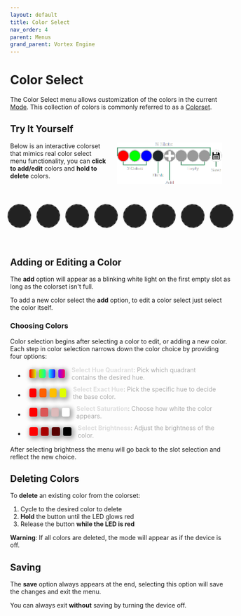 ```yaml
---
layout: default
title: Color Select
nav_order: 4
parent: Menus
grand_parent: Vortex Engine
---
```


<style>
.instructions-list {
  margin: 10px;
}

.instructions-list li span {
  font-weight: normal;
  color: #aaa;
  display: block;
}

.static-box-container {
  display: flex;
  align-items: center;
}

.static-box {
  width: 30px;
  height: 30px;
  margin-right: 5px;
  border-radius: 4px;
}

.instructions-list li strong {
  font-weight: bold;
  color: #DDD;
}

.static-box {
  width: 20px;
  height: 20px;
  margin-right: 7px;
  border-radius: 4px;
  display: inline-block;
  box-shadow: 3px 3px 10px 4px rgba(0, 0, 0, 0.3);
  vertical-align: middle;
}

.static-box-container {
  display: flex;
  align-items: center;
  margin: 10px;
}

.static-box-container span {
  margin-left: 8px;
  font-size: 14px;
}

.slot {
  min-width: 50px;
  min-height: 50px;
  width: 50px;
  height: 50px;
  margin: 6px;
  border-radius: 50%;
  line-height: 50px;
  cursor: pointer;
  position: relative;
  display: inline-block;
  text-align: center;
  border: 2px solid transparent;
  transition: transform 0.2s ease-in-out, box-shadow 0.2s ease-in-out, border-color 0.2s ease-in-out;  
}

.slot.empty:hover {
  box-shadow: none;
  transform: none;
}

.slot.empty {
  box-shadow: none;
  transform: none;
}

.slot:not(.empty):hover {
  transform: scale(1.1);
}

.empty {
  background-color: #222;
  border: 2px dashed #555;
  cursor: default; /* No pointer cursor for empty slots */
}

.add-slot {
  background-color: #444;
  display: flex;
  justify-content: center;
  align-items: center;
  cursor: pointer;
  border: 2px solid #666;
}

.plus-icon {
  font-size: 64px;
  color: #fff;
  font-weight: bold;
  font-family: 'Times New Roman';
}

.save-slot {
  background-color: #888;
  background-size: cover;
}

#slots-container {
  display: flex;
  justify-content: center;
  margin-top: 50px;
  margin-bottom: 60px;
}

#color-select-diagram {
  width:240px;
  float:right;
  margin:0;
  margin-left:20px;
  margin-right:20px;
  padding:0;
}

.dropdown {
  box-shadow: 5px 5px 10px 4px rgba(0, 0, 0, 0.4);
  border-radius: 12px;
  transition: all 0.3s ease-in-out;
}

.dropdown-option {
  transition: transform 0.2s ease-in-out, box-shadow 0.2s ease-in-out, border-color 0.2s ease-in-out;
}

.dropdown-option:hover {
  transform: scale(1.1);
}

@keyframes flashRed {
  0% { 
  }
  50% {
    background-color: rgba(255, 0, 0, 0.6);
    box-shadow: 0 0 5px 2px rgba(255, 0, 0, 0.6);
  }
  100% {
  }
}

@media (max-width: 500px) {
  .slot {
    width: 40px;
    height: 40px;
    min-width: 40px;
    min-height: 40px;
    line-height: 40px;
    margin: 4px;
  }

  .plus-icon {
    font-size: 40px;
  }

  #slots-container {
    margin-top: 30px;
    margin-bottom: 40px;
  }

  #color-select-diagram {
    width:180px;
  }
}

@media (max-width: 400px) {
  .slot {
    width: 32px;
    height: 32px;
    min-width: 32px;
    min-height: 32px;
    line-height: 32px;
    margin: 4px;
  }

  .plus-icon {
    font-size: 32px;
  }

  #slots-container {
    margin-top: 30px;
    margin-bottom: 40px;
  }

  #color-select-diagram {
    width:160px;
  }
}
</style>

# Color Select

The Color Select menu allows customization of the colors in the current [Mode](mode.html). This collection of colors is commonly referred to as a [Colorset](colorsets.html).

## Try It Yourself

<img id="color-select-diagram" src="assets/images/color-select.png">

Below is an interactive colorset that mimics real color select menu functionality, you can **click to add/edit** colors and **hold to delete** colors.

<div id="slots-container">
    <div class="slot empty" data-slot="0"></div>
    <div class="slot empty" data-slot="1"></div>
    <div class="slot empty" data-slot="2"></div>
    <div class="slot empty" data-slot="3"></div>
    <div class="slot empty" data-slot="4"></div>
    <div class="slot empty" data-slot="5"></div>
    <div class="slot empty" data-slot="6"></div>
    <div class="slot empty" data-slot="7"></div>
</div>
<script src="{{ '/assets/js/ColorSelect.js' | relative_url }}"></script>

## Adding or Editing a Color
The **add** option will appear as a blinking white light on the first empty slot as long as the colorset isn't full.

To add a new color select the **add** option, to edit a color select just select the color itself.

### Choosing Colors

Color selection begins after selecting a color to edit, or adding a new color. Each step in color selection narrows down the color choice by providing four options:

<div style="margin-bottom:15px">
<ul class="instructions-list">
<li>
<div class="static-box-container">
<div class="static-box" style="background: linear-gradient(to right, hsl(0, 100%, 50%), hsl(70, 100%, 50%));"></div>
<div class="static-box" style="background: linear-gradient(to right, hsl(90, 100%, 50%), hsl(160, 100%, 50%));"></div>
<div class="static-box" style="background: linear-gradient(to right, hsl(180, 100%, 50%), hsl(250, 100%, 50%));"></div>
<div class="static-box" style="background: linear-gradient(to right, hsl(270, 100%, 50%), hsl(340, 100%, 50%));"></div>
<span><strong>Select Hue Quadrant</strong>: Pick which quadrant contains the desired hue.</span>
</div>
</li>

<li>
<div class="static-box-container">
<div class="static-box" style="background-color: hsl(0, 100%, 50%);"></div>
<div class="static-box" style="background-color: hsl(22.5, 100%, 50%);"></div>
<div class="static-box" style="background-color: hsl(45, 100%, 50%);"></div>
<div class="static-box" style="background-color: hsl(67.5, 100%, 50%);"></div>
<span><strong>Select Exact Hue</strong>: Pick the specific hue to decide the base color.</span>
</div>
</li>

<li>
<div class="static-box-container">
<div class="static-box" style="background-color: hsl(0, 100%, 50%);"></div>
<div class="static-box" style="background-color: hsl(0, 66%, 60%);"></div>
<div class="static-box" style="background-color: hsl(0, 33%, 80%);"></div>
<div class="static-box" style="background-color: hsl(0, 0%, 100%);"></div>
<span><strong>Select Saturation</strong>: Choose how white the color appears.</span>
</div>
</li>

<li>
<div class="static-box-container">
<div class="static-box" style="background-color: hsl(0, 100%, 50%);"></div>
<div class="static-box" style="background-color: hsl(0, 100%, 33%);"></div>
<div class="static-box" style="background-color: hsl(0, 100%, 17%);"></div>
<div class="static-box" style="background-color: hsl(0, 100%, 0%);"></div>
<span><strong>Select Brightness</strong>: Adjust the brightness of the color.</span>
</div>
</li>
</ul>
</div>

After selecting brightness the menu will go back to the slot selection and reflect the new choice.

## Deleting Colors

To **delete** an existing color from the colorset:
 1. Cycle to the desired color to delete
 2. **Hold** the button until the LED glows red
 3. Release the button **while the LED is red**

**Warning**: If all colors are deleted, the mode will appear as if the device is off.

## Saving

The **save** option always appears at the end, selecting this option will save the changes and exit the menu.

You can always exit **without** saving by turning the device off.